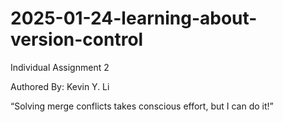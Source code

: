 # 2025-01-24-learning-about-version-control
Individual Assignment 2

Authored By: Kevin Y. Li

“Solving merge conflicts takes conscious effort, but I can do it!”